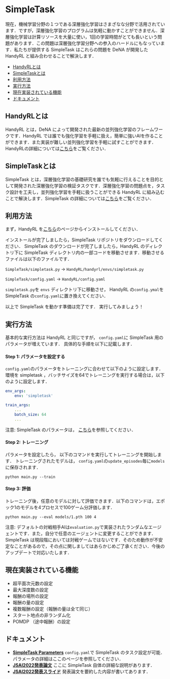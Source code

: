# SimpleTask
現在，機械学習分野の１つである深層強化学習はさまざなな分野で活用されています．ですが，深層強化学習のプログラムは気軽に動かすことができません．深層強化学習は計算リソースを大量に使い，1回の学習時間がとても長いという問題があります．この問題は深層強化学習分野への参入のハードルにもなっています．私たちが提供する SimpleTask はこれらの問題を DeNA が開発した HandyRL と組み合わせることで解決します．

* [HandyRLとは](#HandyRLとは)
* [SimpleTaskとは](#SimpleTaskとは)
* [利用方法](#利用方法)
* [実行方法](#実行方法)
* [現在実装されている機能](#現在実装されている機能)
* [ドキュメント](#ドキュメント)

## HandyRLとは
HandyRL とは，DeNA によって開発された最新の並列強化学習のフレームワークです．HandyRL では誰でも強化学習を手軽に扱え，簡単に強いAIを作ることができます．また実装が難しい並列強化学習を手軽に試すことができます．HandyRLの詳細については[こちら](https://github.com/DeNA/HandyRL)をご覧ください．

## SimpleTaskとは
SimpleTask とは，深層強化学習の基礎研究を誰でも気軽に行えることを目的として開発された深層強化学習の検証タスクです．深層強化学習の問題点を，タスク設計を工夫し，並列強化学習を手軽に扱うことができる HandyRL に組み込むことで解決します．SimpleTask の詳細については[こちら](https://www.overleaf.com/read/pbsnjkgqccfj)をご覧ください．

## 利用方法
まず，HandyRL を[こちら](https://github.com/DeNA/HandyRL)のページからインストールしてください．

インストールが完了しましたら，SimpleTask リポジトリをダウンロードしてください．
SimpleTask のダウンロードが完了しましたら，HandyRL のディレクトリ下に SimpleTask ディレクトリ内の一部コードを移動させます．移動させるファイルは以下のファイルです．

`SimpleTask/simpletask.py` → `HandyRL/handyrl/envs/simpletask.py`

`SimpleTask/config.yaml` → `HandyRL/config.yaml`

`simpletask.py`を `envs` ディレクトリ下に移動させ， HandyRL の`config.ymal`を SimpleTask の`config.yaml`に置き換えてください．

以上で SimpleTask を動かす準備は完了です． 実行してみましょう！

## 実行方法
基本的な実行方法は HandyRL と同じですが， `config.yaml`に SimpleTask 用のパラメータが増えています． 具体的な手順を以下に記載します．

#### Step 1: パラメータを設定する
`config.yaml`のパラメータをトレーニングに合わせて以下のように設定します．環境を simpletask ，バッチサイズを64でトレーニングを実行する場合は，以下のように設定します．

```yaml
env_args:
    env: 'simpletask'

train_args:
    ...
    batch_size: 64
    ...
```

注意: SimpleTask のパラメータは， [こちら](docs/parameters.md)を参照してください．


#### Step 2: トレーニング
パラメータを設定したら， 以下のコマンドを実行してトレーニングを開始します． トレーニングされたモデルは， `config.yaml`の`update_episodes`毎に`models`に保存されます．
```
python main.py --train
```


#### Step 3: 評価
トレーニング後，任意のモデルに対して評価できます．以下のコマンドは，エポック1のモデルを4プロセスで100ゲーム分評価します．
```
python main.py --eval models/1.pth 100 4
```
注意: デフォルトの対戦相手AIは`evaluation.py`で実装されたランダムなエージェントです．また，自分で任意のエージェントに変更することができます．SimpleTask は現段階においては対戦ゲームではないです．そのため動作が不安定なことがあるので，その点に関しましてはあらかじめご了承ください．今後のアップデートで対応いたします．

## 現在実装されている機能
* 超平面次元数の設定
* 最大深度数の設定
* 報酬の場所の設定
* 報酬の量の設定
* 複数報酬の設定（報酬の量は全て同じ）
* スタート地点の非ランダム化
* POMDP （途中報酬）の設定

## ドキュメント

* [**SimpleTask Parameters**](docs/parameters.md) `config.yaml`で SimpleTask のタスク設定が可能．パラメータの詳細はここのページを参照してください．
* [**JSAI2022発表論文**](https://www.overleaf.com/read/pbsnjkgqccfj) ここに SimpleTask 自体の詳細な説明があります．
* [**JSAI2022発表スライド**](https://docs.google.com/presentation/d/19ZVz0u7HMlmrcXrbripUFiIgjLlLBqmba2TWHw1-hfg/edit#slide=id.g1090bec1a92_0_151) 発表論文を要約した内容が書いてあります．
